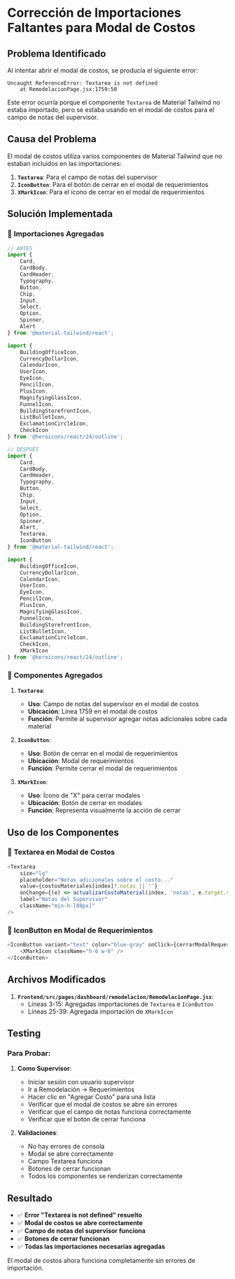 # Corrección de Importaciones Faltantes para Modal de Costos

## Problema Identificado

Al intentar abrir el modal de costos, se producía el siguiente error:

```
Uncaught ReferenceError: Textarea is not defined
    at RemodelacionPage.jsx:1759:50
```

Este error ocurría porque el componente `Textarea` de Material Tailwind no estaba importado, pero se estaba usando en el modal de costos para el campo de notas del supervisor.

## Causa del Problema

El modal de costos utiliza varios componentes de Material Tailwind que no estaban incluidos en las importaciones:

1. **`Textarea`**: Para el campo de notas del supervisor
2. **`IconButton`**: Para el botón de cerrar en el modal de requerimientos
3. **`XMarkIcon`**: Para el ícono de cerrar en el modal de requerimientos

## Solución Implementada

### 🔧 **Importaciones Agregadas**

```javascript
// ANTES
import { 
    Card, 
    CardBody, 
    CardHeader, 
    Typography, 
    Button, 
    Chip, 
    Input,
    Select,
    Option,
    Spinner,
    Alert
} from '@material-tailwind/react';

import { 
    BuildingOfficeIcon,
    CurrencyDollarIcon,
    CalendarIcon,
    UserIcon,
    EyeIcon,
    PencilIcon,
    PlusIcon,
    MagnifyingGlassIcon,
    FunnelIcon,
    BuildingStorefrontIcon,
    ListBulletIcon,
    ExclamationCircleIcon,
    CheckIcon
} from '@heroicons/react/24/outline';

// DESPUÉS
import { 
    Card, 
    CardBody, 
    CardHeader, 
    Typography, 
    Button, 
    Chip, 
    Input,
    Select,
    Option,
    Spinner,
    Alert,
    Textarea,
    IconButton
} from '@material-tailwind/react';

import { 
    BuildingOfficeIcon,
    CurrencyDollarIcon,
    CalendarIcon,
    UserIcon,
    EyeIcon,
    PencilIcon,
    PlusIcon,
    MagnifyingGlassIcon,
    FunnelIcon,
    BuildingStorefrontIcon,
    ListBulletIcon,
    ExclamationCircleIcon,
    CheckIcon,
    XMarkIcon
} from '@heroicons/react/24/outline';
```

### 🎯 **Componentes Agregados**

1. **`Textarea`**: 
   - **Uso**: Campo de notas del supervisor en el modal de costos
   - **Ubicación**: Línea 1759 en el modal de costos
   - **Función**: Permite al supervisor agregar notas adicionales sobre cada material

2. **`IconButton`**:
   - **Uso**: Botón de cerrar en el modal de requerimientos
   - **Ubicación**: Modal de requerimientos
   - **Función**: Permite cerrar el modal de requerimientos

3. **`XMarkIcon`**:
   - **Uso**: Ícono de "X" para cerrar modales
   - **Ubicación**: Botón de cerrar en modales
   - **Función**: Representa visualmente la acción de cerrar

## Uso de los Componentes

### 📝 **Textarea en Modal de Costos**

```javascript
<Textarea
    size="lg"
    placeholder="Notas adicionales sobre el costo..."
    value={costosMateriales[index]?.notas || ''}
    onChange={(e) => actualizarCostoMaterial(index, 'notas', e.target.value)}
    label="Notas del Supervisor"
    className="min-h-[80px]"
/>
```

### 🔘 **IconButton en Modal de Requerimientos**

```javascript
<IconButton variant="text" color="blue-gray" onClick={cerrarModalRequerimientos}>
    <XMarkIcon className="h-6 w-6" />
</IconButton>
```

## Archivos Modificados

1. **`Frontend/src/pages/dashboard/remodelacion/RemodelacionPage.jsx`**:
   - Líneas 3-15: Agregadas importaciones de `Textarea` e `IconButton`
   - Líneas 25-39: Agregada importación de `XMarkIcon`

## Testing

### Para Probar:

1. **Como Supervisor**:
   - Iniciar sesión con usuario supervisor
   - Ir a Remodelación → Requerimientos
   - Hacer clic en "Agregar Costo" para una lista
   - Verificar que el modal de costos se abre sin errores
   - Verificar que el campo de notas funciona correctamente
   - Verificar que el botón de cerrar funciona

2. **Validaciones**:
   - No hay errores de consola
   - Modal se abre correctamente
   - Campo Textarea funciona
   - Botones de cerrar funcionan
   - Todos los componentes se renderizan correctamente

## Resultado

- ✅ **Error "Textarea is not defined" resuelto**
- ✅ **Modal de costos se abre correctamente**
- ✅ **Campo de notas del supervisor funciona**
- ✅ **Botones de cerrar funcionan**
- ✅ **Todas las importaciones necesarias agregadas**

El modal de costos ahora funciona completamente sin errores de importación.
